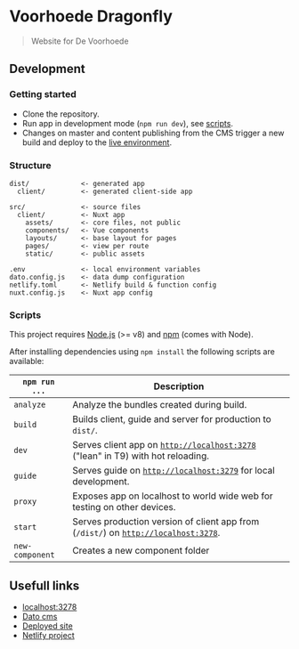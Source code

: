 # Voorhoede Dragonfly

> Website for De Voorhoede

## Development

### Getting started

* Clone the repository.
* Run app in development mode (`npm run dev`), see [scripts](#scripts).
* Changes on master and content publishing from the CMS trigger a new build and deploy to the [live environment](https://voorhoede-dragonfly.netlify.com).

### Structure

```
dist/             <- generated app
  client/         <- generated client-side app

src/              <- source files
  client/         <- Nuxt app
    assets/       <- core files, not public
    components/   <- Vue components
    layouts/      <- base layout for pages
    pages/        <- view per route
    static/       <- public assets

.env              <- local environment variables
dato.config.js    <- data dump configuration
netlify.toml      <- Netlify build & function config
nuxt.config.js    <- Nuxt app config
```

### Scripts

This project requires [Node.js](http://nodejs.org/) (>= v8) and 
[npm](https://npmjs.org/) (comes with Node).

After installing dependencies using `npm install` the following scripts are 
available:

`npm run ...` | Description
---|---
`analyze` | Analyze the bundles created during build.
`build` | Builds client, guide and server for production to `dist/`.
`dev` | Serves client app on [`http://localhost:3278`](http://localhost:3278) ("lean" in T9) with hot reloading.
`guide` | Serves guide on [`http://localhost:3279`](http://localhost:3279) for local development.
`proxy` | Exposes app on localhost to world wide web for testing on other devices.
`start` | Serves production version of client app from (`/dist/`) on [`http://localhost:3278`](http://localhost:3278).
`new-component` | Creates a new component folder 

## Usefull links

* [localhost:3278](http://localhost:3278)
* [Dato cms](https://voorhoede-dragonfly-cms.admin.datocms.com/editor)
* [Deployed site](https://voorhoede-dragonfly.netlify.com)
* [Netlify project](https://app.netlify.com/sites/voorhoede-dragonfly/overview)
